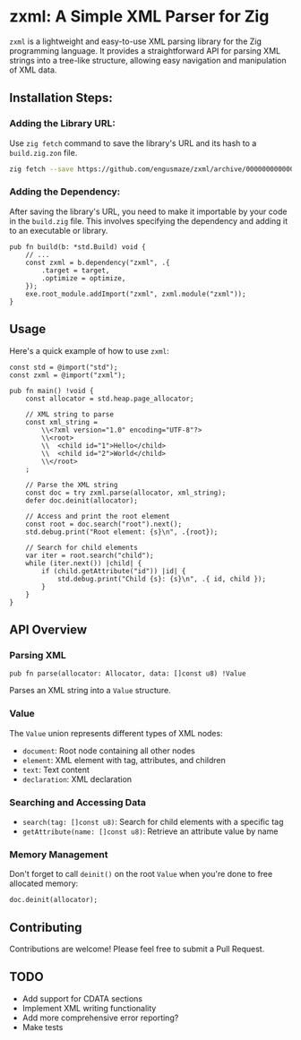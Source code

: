 # zxml: A Simple XML Parser for Zig

`zxml` is a lightweight and easy-to-use XML parsing library for the Zig programming language. It provides a straightforward API for parsing XML strings into a tree-like structure, allowing easy navigation and manipulation of XML data.

## Installation Steps:

### Adding the Library URL:

Use `zig fetch` command to save the library's URL and its hash to a `build.zig.zon` file.

```sh
zig fetch --save https://github.com/engusmaze/zxml/archive/0000000000000000000000000000000000000000.tar.gz
```

### Adding the Dependency:

After saving the library's URL, you need to make it importable by your code in the `build.zig` file. This involves specifying the dependency and adding it to an executable or library.

```zig
pub fn build(b: *std.Build) void {
    // ...
    const zxml = b.dependency("zxml", .{
        .target = target,
        .optimize = optimize,
    });
    exe.root_module.addImport("zxml", zxml.module("zxml"));
}
```

## Usage

Here's a quick example of how to use `zxml`:

```zig
const std = @import("std");
const zxml = @import("zxml");

pub fn main() !void {
    const allocator = std.heap.page_allocator;

    // XML string to parse
    const xml_string =
        \\<?xml version="1.0" encoding="UTF-8"?>
        \\<root>
        \\  <child id="1">Hello</child>
        \\  <child id="2">World</child>
        \\</root>
    ;

    // Parse the XML string
    const doc = try zxml.parse(allocator, xml_string);
    defer doc.deinit(allocator);

    // Access and print the root element
    const root = doc.search("root").next();
    std.debug.print("Root element: {s}\n", .{root});

    // Search for child elements
    var iter = root.search("child");
    while (iter.next()) |child| {
        if (child.getAttribute("id")) |id| {
            std.debug.print("Child {s}: {s}\n", .{ id, child });
        }
    }
}
```

## API Overview

### Parsing XML

```zig
pub fn parse(allocator: Allocator, data: []const u8) !Value
```

Parses an XML string into a `Value` structure.

### Value

The `Value` union represents different types of XML nodes:

- `document`: Root node containing all other nodes
- `element`: XML element with tag, attributes, and children
- `text`: Text content
- `declaration`: XML declaration

### Searching and Accessing Data

- `search(tag: []const u8)`: Search for child elements with a specific tag
- `getAttribute(name: []const u8)`: Retrieve an attribute value by name

### Memory Management

Don't forget to call `deinit()` on the root `Value` when you're done to free allocated memory:

```zig
doc.deinit(allocator);
```

## Contributing

Contributions are welcome! Please feel free to submit a Pull Request.

## TODO

- Add support for CDATA sections
- Implement XML writing functionality
- Add more comprehensive error reporting?
- Make tests
